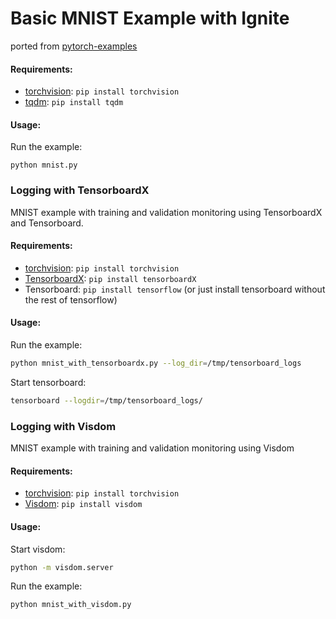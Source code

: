 # Basic MNIST Example with Ignite

ported from [pytorch-examples](https://github.com/pytorch/examples/tree/master/mnist)

#### Requirements:

- [torchvision](https://github.com/pytorch/vision/): `pip install torchvision`
- [tqdm](https://github.com/tqdm/tqdm/): `pip install tqdm`

#### Usage:

Run the example:
```
python mnist.py
```

### Logging with TensorboardX

MNIST example with training and validation monitoring using TensorboardX and Tensorboard.

#### Requirements:

- [torchvision](https://github.com/pytorch/vision/): `pip install torchvision`
- [TensorboardX](https://github.com/lanpa/tensorboard-pytorch): `pip install tensorboardX`
- Tensorboard: `pip install tensorflow` (or just install tensorboard without the rest of tensorflow)

#### Usage:

Run the example:
```bash
python mnist_with_tensorboardx.py --log_dir=/tmp/tensorboard_logs
```

Start tensorboard:
```bash
tensorboard --logdir=/tmp/tensorboard_logs/
```

### Logging with Visdom

MNIST example with training and validation monitoring using Visdom

#### Requirements:

- [torchvision](https://github.com/pytorch/vision/): `pip install torchvision`
- [Visdom](https://github.com/facebookresearch/visdom): `pip install visdom`

#### Usage:

Start visdom:
```bash
python -m visdom.server
```

Run the example:
```bash
python mnist_with_visdom.py
```

